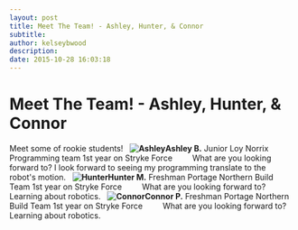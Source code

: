 ```yaml
---
layout: post
title: Meet The Team! - Ashley, Hunter, & Connor
subtitle:
author: kelseybwood
description:
date: 2015-10-28 16:03:18
---
```


# Meet The Team! - Ashley, Hunter, & Connor

Meet some of rookie students!   **![Ashley](/wp-content/uploads/2015/10/Ashley-222x300.jpg)Ashley B.** Junior Loy Norrix Programming team 1st year on Stryke Force         What are you looking forward to? I look forward to seeing my programming translate to the robot's motion.   **![Hunter](http://strykeforce.org/wp-content/uploads/2015/10/Hunter-247x300.jpg)Hunter M.** Freshman Portage Northern Build Team 1st year on Stryke Force         What are you looking forward to? Learning about robotics.   **![Connor](http://strykeforce.org/wp-content/uploads/2015/10/Connor-258x300.jpg)Connor P.** Freshman Portage Northern Build Team 1st year on Stryke Force         What are you looking forward to? Learning about robotics.

